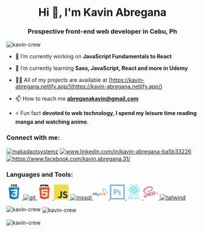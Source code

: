 <h1 align="center">Hi 👋, I'm Kavin Abregana</h1>
<h3 align="center">Prospective front-end web developer in Cebu, Ph</h3>

<p align="left"> <img src="https://komarev.com/ghpvc/?username=kavin-crew&label=Profile%20views&color=0e75b6&style=flat" alt="kavin-crew" /> </p>

- 🔭 I’m currently working on **JavaScript Fundamentals to React**

- 🌱 I’m currently learning **Sass, JavaScript, React and more in Udemy**

- 👨‍💻 All of my projects are available at [https://kavin-abregana.netlify.app/](https://kavin-abregana.netlify.app/)

- 📫 How to reach me **abreganakavin@gmail.com**

- ⚡ Fun fact **devoted to web technology, I spend my leisure time reading manga and watching anime.**

<h3 align="left">Connect with me:</h3>
<p align="left">
<a href="https://codepen.io/makadaotsystemz" target="blank"><img align="center" src="https://raw.githubusercontent.com/rahuldkjain/github-profile-readme-generator/master/src/images/icons/Social/codepen.svg" alt="makadaotsystemz" height="30" width="40" /></a>
<a href="https://linkedin.com/in/kavin-abregana-ba5b33226" target="blank"><img align="center" src="https://raw.githubusercontent.com/rahuldkjain/github-profile-readme-generator/master/src/images/icons/Social/linked-in-alt.svg" alt="www.linkedin.com/in/kavin-abregana-ba5b33226" height="30" width="40" /></a>
<a href="https://fb.com/https://www.facebook.com/kavin.abregana.31/" target="blank"><img align="center" src="https://raw.githubusercontent.com/rahuldkjain/github-profile-readme-generator/master/src/images/icons/Social/facebook.svg" alt="https://www.facebook.com/kavin.abregana.31/" height="30" width="40" /></a>
</p>

<h3 align="left">Languages and Tools:</h3>
<p align="left"> <a href="https://www.w3schools.com/css/" target="_blank" rel="noreferrer"> <img src="https://raw.githubusercontent.com/devicons/devicon/master/icons/css3/css3-original-wordmark.svg" alt="css3" width="40" height="40"/> </a> <a href="https://git-scm.com/" target="_blank" rel="noreferrer"> <img src="https://www.vectorlogo.zone/logos/git-scm/git-scm-icon.svg" alt="git" width="40" height="40"/> </a> <a href="https://www.w3.org/html/" target="_blank" rel="noreferrer"> <img src="https://raw.githubusercontent.com/devicons/devicon/master/icons/html5/html5-original-wordmark.svg" alt="html5" width="40" height="40"/> </a> <a href="https://developer.mozilla.org/en-US/docs/Web/JavaScript" target="_blank" rel="noreferrer"> <img src="https://raw.githubusercontent.com/devicons/devicon/master/icons/javascript/javascript-original.svg" alt="javascript" width="40" height="40"/> </a> <a href="https://www.microsoft.com/en-us/sql-server" target="_blank" rel="noreferrer"> <img src="https://www.svgrepo.com/show/303229/microsoft-sql-server-logo.svg" alt="mssql" width="40" height="40"/> </a> <a href="https://www.mysql.com/" target="_blank" rel="noreferrer"> <img src="https://raw.githubusercontent.com/devicons/devicon/master/icons/mysql/mysql-original-wordmark.svg" alt="mysql" width="40" height="40"/> </a> <a href="https://www.photoshop.com/en" target="_blank" rel="noreferrer"> <img src="https://raw.githubusercontent.com/devicons/devicon/master/icons/photoshop/photoshop-line.svg" alt="photoshop" width="40" height="40"/> </a> <a href="https://reactjs.org/" target="_blank" rel="noreferrer"> <img src="https://raw.githubusercontent.com/devicons/devicon/master/icons/react/react-original-wordmark.svg" alt="react" width="40" height="40"/> </a> <a href="https://sass-lang.com" target="_blank" rel="noreferrer"> <img src="https://raw.githubusercontent.com/devicons/devicon/master/icons/sass/sass-original.svg" alt="sass" width="40" height="40"/> </a> <a href="https://tailwindcss.com/" target="_blank" rel="noreferrer"> <img src="https://www.vectorlogo.zone/logos/tailwindcss/tailwindcss-icon.svg" alt="tailwind" width="40" height="40"/> </a> </p>

<p><img align="left" src="https://github-readme-stats.vercel.app/api/top-langs?username=kavin-crew&show_icons=true&locale=en&layout=compact" alt="kavin-crew" /></p>

<p>&nbsp;<img align="center" src="https://github-readme-stats.vercel.app/api?username=kavin-crew&show_icons=true&locale=en" alt="kavin-crew" /></p>

<p><img align="center" src="https://github-readme-streak-stats.herokuapp.com/?user=kavin-crew&" alt="kavin-crew" /></p>
